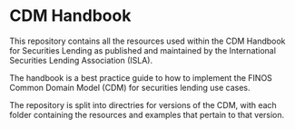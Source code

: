 # CDM Handbook
This repository contains all the resources used within the CDM Handbook for Securities Lending as published and maintained by the International Securities Lending Association (ISLA). 

The handbook is a best practice guide to how to implement the FINOS Common Domain Model (CDM) for securities lending use cases.

The repository is split into directries for versions of the CDM, with each folder containing the resources and examples that pertain to that version.


